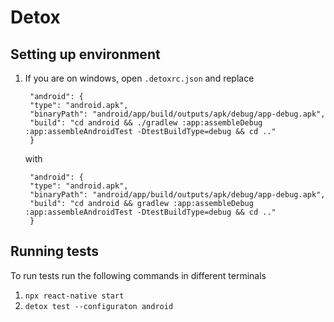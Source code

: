 # Detox

## Setting up environment

1. If you are on windows, open `.detoxrc.json` and replace

        "android": {
        "type": "android.apk",
        "binaryPath": "android/app/build/outputs/apk/debug/app-debug.apk",
        "build": "cd android && ./gradlew :app:assembleDebug :app:assembleAndroidTest -DtestBuildType=debug && cd .."
        }

   with

        "android": {
        "type": "android.apk",
        "binaryPath": "android/app/build/outputs/apk/debug/app-debug.apk",
        "build": "cd android && gradlew :app:assembleDebug :app:assembleAndroidTest -DtestBuildType=debug && cd .."
        }

## Running tests

To run tests run the following commands in different terminals

1. `npx react-native start`
2. `detox test --configuraton android`
